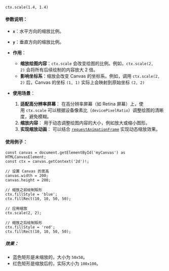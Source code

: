 ```
ctx.scale(1.4, 1.4)
```

#### 参数说明：

- **`x`**：水平方向的缩放比例。
- **`y`**：垂直方向的缩放比例。

- **作用**：
	- **缩放绘图内容**：`ctx.scale` 会改变绘图的比例。例如，`ctx.scale(2, 2)` 会将所有后续绘制的内容放大 2 倍。
	- **影响坐标系**：缩放会改变 Canvas 的坐标系。例如，调用 `ctx.scale(2, 2)` 后，Canvas 的坐标 `(1, 1)` 实际上会映射到原始坐标 `(2, 2)`
- **使用场景**：
    1. **适配高分辨率屏幕**：
	    在高分辨率屏幕（如 Retina 屏幕）上，使用 `ctx.scale` 可以根据设备像素比（`devicePixelRatio`）调整绘图的清晰度，避免模糊。
    2. **缩放内容**：
	    用于动态调整绘图内容的大小，例如放大或缩小图形。
    3. **实现缩放动画**：
	    可以结合 [`requestAnimationFrame`](浏览器/网页相关/requestAnimationFrame) 实现动态缩放效果。

#### 使用例子：

```
const canvas = document.getElementById('myCanvas') as HTMLCanvasElement;
const ctx = canvas.getContext('2d')!;

// 设置 Canvas 的宽高
canvas.width = 200;
canvas.height = 200;

// 缩放之前绘制矩形
ctx.fillStyle = 'blue';
ctx.fillRect(10, 10, 50, 50);

// 应用缩放
ctx.scale(2, 2);

// 缩放之后绘制矩形
ctx.fillStyle = 'red';
ctx.fillRect(10, 10, 50, 50);
```

##### 效果：

- 蓝色矩形是未缩放的，大小为 `50x50`。
- 红色矩形是缩放后的，实际大小为 `100x100`。
